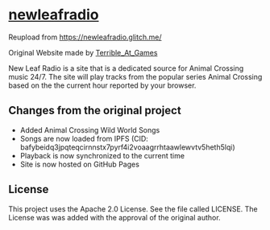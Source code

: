 # [newleafradio](https://newleafradio.lhns.de)

Reupload from https://newleafradio.glitch.me/

Original Website made by [Terrible_At_Games](https://www.reddit.com/user/Terrible_At_Games/)

New Leaf Radio is a site that is a dedicated source for Animal Crossing music 24/7.
The site will play tracks from the popular series Animal Crossing based on the the current hour reported by your browser.

## Changes from the original project

- Added Animal Crossing Wild World Songs
- Songs are now loaded from IPFS (CID: bafybeidq3jpqteqcirnnstx7pyrf4i2voaagrrhtaawlewvtv5heth5lqi)
- Playback is now synchronized to the current time
- Site is now hosted on GitHub Pages

## License

This project uses the Apache 2.0 License. See the file called LICENSE.
The License was was added with the approval of the original author.
